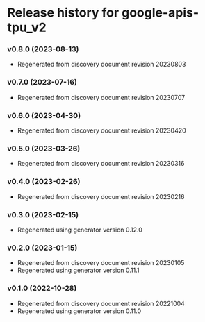 # Release history for google-apis-tpu_v2

### v0.8.0 (2023-08-13)

* Regenerated from discovery document revision 20230803

### v0.7.0 (2023-07-16)

* Regenerated from discovery document revision 20230707

### v0.6.0 (2023-04-30)

* Regenerated from discovery document revision 20230420

### v0.5.0 (2023-03-26)

* Regenerated from discovery document revision 20230316

### v0.4.0 (2023-02-26)

* Regenerated from discovery document revision 20230216

### v0.3.0 (2023-02-15)

* Regenerated using generator version 0.12.0

### v0.2.0 (2023-01-15)

* Regenerated from discovery document revision 20230105
* Regenerated using generator version 0.11.1

### v0.1.0 (2022-10-28)

* Regenerated from discovery document revision 20221004
* Regenerated using generator version 0.11.0


